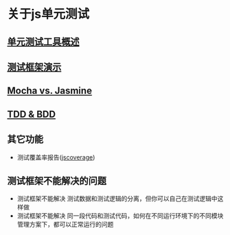 关于js单元测试
==============

[单元测试工具概述](about.md)
------------------

[测试框架演示](README.md)
--------------

[Mocha vs. Jasmine](compare.md)
-------------------

[TDD & BDD](tdd-and-bdd.md)
-----------

其它功能
--------

- 测试覆盖率报告([jscoverage](http://blog.csdn.net/teaspring/article/details/8493952))

测试框架不能解决的问题
----------------------

- 测试框架不能解决 测试数据和测试逻辑的分离，但你可以自己在测试逻辑中这样做
- 测试框架不能解决 同一段代码和测试代码，如何在不同运行环境下的不同模块管理方案下，都可以正常运行的问题

